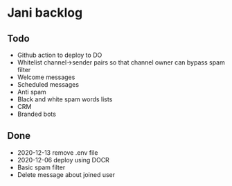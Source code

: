 # Jani backlog

## Todo

- Github action to deploy to DO
- Whitelist channel->sender pairs so that channel owner can bypass spam filter
- Welcome messages
- Scheduled messages
- Anti spam
- Black and white spam words lists
- CRM
- Branded bots

## Done

- 2020-12-13 remove .env file
- 2020-12-06 deploy using DOCR
- Basic spam filter
- Delete message about joined user
